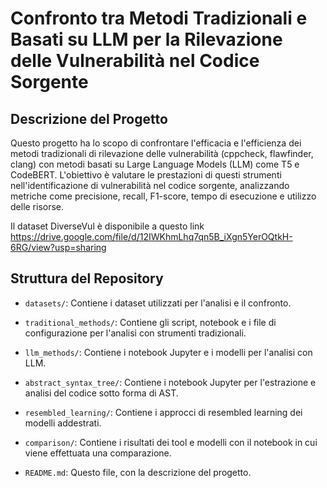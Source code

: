 # Confronto tra Metodi Tradizionali e Basati su LLM per la Rilevazione delle Vulnerabilità nel Codice Sorgente

## Descrizione del Progetto

Questo progetto ha lo scopo di confrontare l'efficacia e l'efficienza dei metodi tradizionali di rilevazione delle vulnerabilità (cppcheck, flawfinder, clang) con metodi basati su Large Language Models (LLM) come T5 e CodeBERT. L'obiettivo è valutare le prestazioni di questi strumenti nell'identificazione di vulnerabilità nel codice sorgente, analizzando metriche come precisione, recall, F1-score, tempo di esecuzione e utilizzo delle risorse.

Il dataset DiverseVul è disponibile a questo link https://drive.google.com/file/d/12IWKhmLhq7qn5B_iXgn5YerOQtkH-6RG/view?usp=sharing
## Struttura del Repository

- `datasets/`: Contiene i dataset utilizzati per l'analisi e il confronto.

- `traditional_methods/`: Contiene gli script, notebook e i file di configurazione per l'analisi con strumenti tradizionali.

- `llm_methods/`: Contiene i notebook Jupyter e i modelli per l'analisi con LLM.

- `abstract_syntax_tree/`: Contiene i notebook Jupyter per l'estrazione e analisi del codice sotto forma di AST.

- `resembled_learning/`: Contiene i approcci di resembled learning dei modelli addestrati.

- `comparison/`: Contiene i risultati dei tool e modelli con il notebook in cui viene effettuata una comparazione.

- `README.md`: Questo file, con la descrizione del progetto.